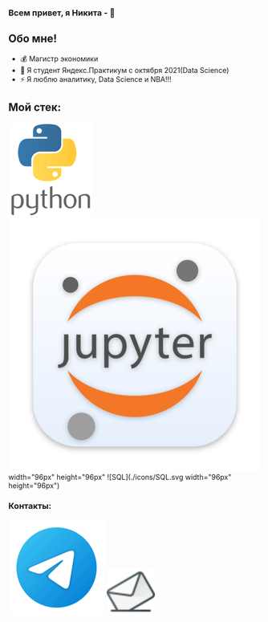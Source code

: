 ### Всем привет, я Никита -  👋

## Обо мне!
- 💰 Магистр экономики
- :orange_book: Я студент Яндекс.Практикум с октября 2021(Data Science)
- ⚡  Я люблю аналитику, Data Science и NBA!!!

## Мой стек:
![Python](./icons/python.svg)
![Jupiter notebook](./icons/jupyter.svg) width="96px" height="96px"
![SQL](./icons/SQL.svg width="96px" height="96px")

### Контакты:
[<img src="./icons/telegram.svg">](https://t.me/NikitaTsyrulnik)
[<img src="./icons/mail.svg" width="96px" height="96px">](mailto:nicitacir@yandex.ru)
